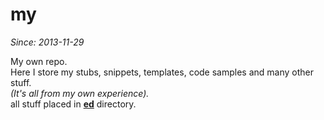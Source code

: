 my
==

*Since: 2013-11-29*

My own repo.
<br>Here I store my stubs, snippets, templates, code samples and many other stuff.
<br>*(It's all from my own experience).*
<br>all stuff placed in **[ed](https://github.com/cn007b/my/tree/master/ed)** directory.
